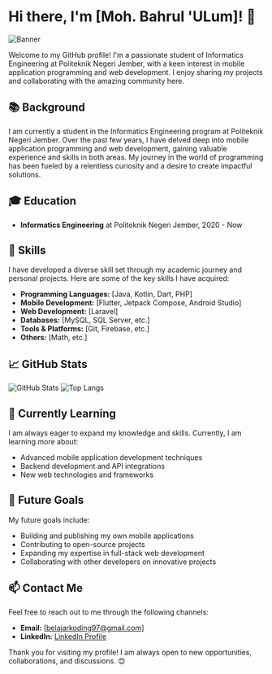 <!--
## Hi there 👋

**UlumKtech/UlumKtech** is a ✨ _special_ ✨ repository because its `README.md` (this file) appears on your GitHub profile.

Here are some ideas to get you started:

- 🔭 I’m currently working on ...
- 🌱 I’m currently learning ...
- 👯 I’m looking to collaborate on ...
- 🤔 I’m looking for help with ...
- 💬 Ask me about ...
- 📫 How to reach me: ...
- 😄 Pronouns: ...
- ⚡ Fun fact: ...
-->

# Hi there, I'm [Moh. Bahrul 'ULum]! 👋

![Banner](https://www.example.com/banner.png) <!-- Replace this URL with your own banner URL -->

Welcome to my GitHub profile! I'm a passionate student of Informatics Engineering at Politeknik Negeri Jember, with a keen interest in mobile application programming and web development. I enjoy sharing my projects and collaborating with the amazing community here.

## 📚 Background

I am currently a student in the Informatics Engineering program at Politeknik Negeri Jember. Over the past few years, I have delved deep into mobile application programming and web development, gaining valuable experience and skills in both areas. My journey in the world of programming has been fueled by a relentless curiosity and a desire to create impactful solutions.

## 🎓 Education

- **Informatics Engineering** at Politeknik Negeri Jember, 2020 - Now

## 🔧 Skills

I have developed a diverse skill set through my academic journey and personal projects. Here are some of the key skills I have acquired:

- **Programming Languages:** [Java, Kotlin, Dart, PHP]
- **Mobile Development:** [Flutter, Jetpack Compose, Android Studio]
- **Web Development:** [Laravel]
- **Databases:** [MySQL, SQL Server, etc.]
- **Tools & Platforms:** [Git, Firebase, etc.]
- **Others:** [Math, etc.]

<!-- ## 💼 Projects

Here are some of the notable projects I have worked on:

- **[Project Name]**: A brief description of the project, the technologies used, and the outcome or impact of the project.
  - [Link to project repository or demo]

- **[Project Name]**: A brief description of the project, the technologies used, and the outcome or impact of the project.
  - [Link to project repository or demo]

- **[Project Name]**: A brief description of the project, the technologies used, and the outcome or impact of the project.
  - [Link to project repository or demo]
  
  -->

## 📈 GitHub Stats

![GitHub Stats](https://github-readme-stats.vercel.app/api?username=yourusername&show_icons=true&theme=radical)
![Top Langs](https://github-readme-stats.vercel.app/api/top-langs/?username=yourusername&layout=compact&theme=radical)

## 🌱 Currently Learning

I am always eager to expand my knowledge and skills. Currently, I am learning more about:

- Advanced mobile application development techniques
- Backend development and API integrations
- New web technologies and frameworks

## 🎯 Future Goals

My future goals include:

- Building and publishing my own mobile applications
- Contributing to open-source projects
- Expanding my expertise in full-stack web development
- Collaborating with other developers on innovative projects

## 📫 Contact Me

Feel free to reach out to me through the following channels:

- **Email:** [belajarkoding97@gmail.com]
- **LinkedIn:** [LinkedIn Profile](https://www.linkedin.com/in/moh-bahrul-ulum-ab52721b7/)
<!-- - **Twitter:** [@yourtwitterhandle](https://twitter.com/yourtwitterhandle)
- **Website/Blog:** [yourwebsite.com](https://www.yourwebsite.com)
-->

Thank you for visiting my profile! I am always open to new opportunities, collaborations, and discussions. 😊
